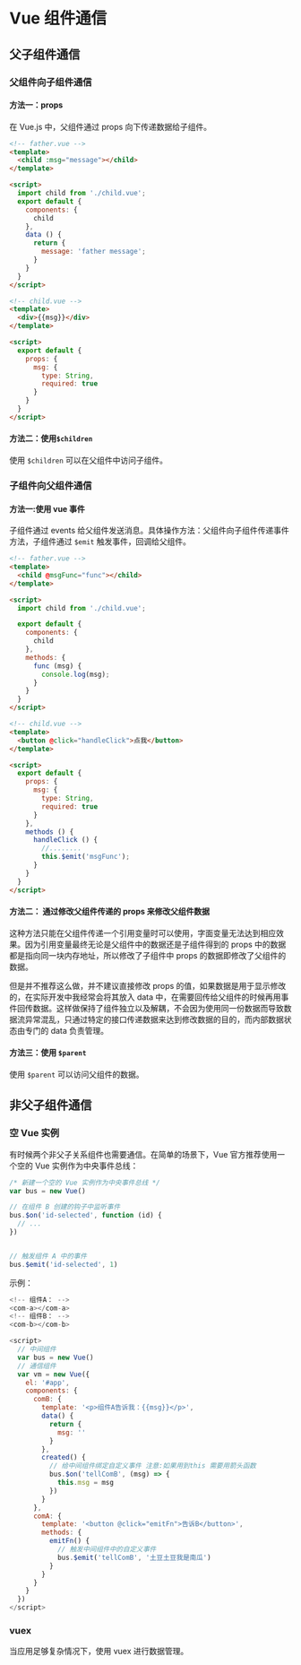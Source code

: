 # Vue 组件通信
## 父子组件通信
### 父组件向子组件通信
#### 方法一：props
在 Vue.js 中，父组件通过 props 向下传递数据给子组件。

``` html
<!-- father.vue -->
<template>
  <child :msg="message"></child>
</template>

<script>
  import child from './child.vue';
  export default {
    components: {
      child
    },
    data () {
      return {
        message: 'father message';
      }
    }
  }
</script>

<!-- child.vue -->
<template>
  <div>{{msg}}</div>
</template>

<script>
  export default {
    props: {
      msg: {
        type: String,
        required: true
      }
    }
  }
</script>
```

#### 方法二：使用`$children`
使用 `$children` 可以在父组件中访问子组件。

### 子组件向父组件通信
#### 方法一:使用 vue 事件
子组件通过 events 给父组件发送消息。具体操作方法：父组件向子组件传递事件方法，子组件通过 `$emit` 触发事件，回调给父组件。

``` html
<!-- father.vue -->
<template>
  <child @msgFunc="func"></child>
</template>

<script>
  import child from './child.vue';

  export default {
    components: {
      child
    },
    methods: {
      func (msg) {
        console.log(msg);
      }
    }
  }
</script>

<!-- child.vue -->
<template>
  <button @click="handleClick">点我</button>
</template>

<script>
  export default {
    props: {
      msg: {
        type: String,
        required: true
      }
    },
    methods () {
      handleClick () {
        //........
        this.$emit('msgFunc');
      }
    }
  }
</script>
```

#### 方法二： 通过修改父组件传递的 props 来修改父组件数据
这种方法只能在父组件传递一个引用变量时可以使用，字面变量无法达到相应效果。因为引用变量最终无论是父组件中的数据还是子组件得到的 props 中的数据都是指向同一块内存地址，所以修改了子组件中 props 的数据即修改了父组件的数据。

但是并不推荐这么做，并不建议直接修改 props 的值，如果数据是用于显示修改的，在实际开发中我经常会将其放入 data 中，在需要回传给父组件的时候再用事件回传数据。这样做保持了组件独立以及解耦，不会因为使用同一份数据而导致数据流异常混乱，只通过特定的接口传递数据来达到修改数据的目的，而内部数据状态由专门的 data 负责管理。

#### 方法三：使用 `$parent`
使用 `$parent` 可以访问父组件的数据。

## 非父子组件通信
### 空 Vue 实例
有时候两个非父子关系组件也需要通信。在简单的场景下，Vue 官方推荐使用一个空的 Vue 实例作为中央事件总线：

``` js
/* 新建一个空的 Vue 实例作为中央事件总线 */
var bus = new Vue()

// 在组件 B 创建的钩子中监听事件
bus.$on('id-selected', function (id) {
  // ...
})


// 触发组件 A 中的事件
bus.$emit('id-selected', 1)
```

示例：

``` js
<!-- 组件A： -->
<com-a></com-a>
<!-- 组件B： -->
<com-b></com-b>

<script>
  // 中间组件
  var bus = new Vue()
  // 通信组件
  var vm = new Vue({
    el: '#app',
    components: {
      comB: {
        template: '<p>组件A告诉我：{{msg}}</p>',
        data() {
          return {
            msg: ''
          }
        },
        created() {
          // 给中间组件绑定自定义事件 注意:如果用到this 需要用箭头函数
          bus.$on('tellComB', (msg) => {
            this.msg = msg
          })
        }
      },
      comA: {
        template: '<button @click="emitFn">告诉B</button>',
        methods: {
          emitFn() {
            // 触发中间组件中的自定义事件
            bus.$emit('tellComB', '土豆土豆我是南瓜')
          }
        }
      }
    }
  })
</script>
```

### vuex
当应用足够复杂情况下，使用 vuex 进行数据管理。
